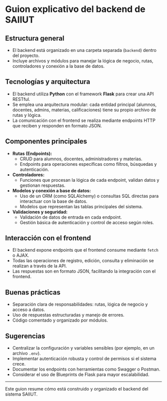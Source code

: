 # Guion explicativo del backend de SAIIUT

## Estructura general

- El backend está organizado en una carpeta separada (`backend`) dentro del proyecto.
- Incluye archivos y módulos para manejar la lógica de negocio, rutas, controladores y conexión a la base de datos.

## Tecnologías y arquitectura

- El backend utiliza **Python** con el framework **Flask** para crear una API RESTful.
- Se emplea una arquitectura modular: cada entidad principal (alumnos, docentes, admins, materias, calificaciones) tiene su propio archivo de rutas y lógica.
- La comunicación con el frontend se realiza mediante endpoints HTTP que reciben y responden en formato JSON.

## Componentes principales

- **Rutas (Endpoints):**  
  - CRUD para alumnos, docentes, administradores y materias.
  - Endpoints para operaciones específicas como filtros, búsquedas y autenticación.
- **Controladores:**  
  - Funciones que procesan la lógica de cada endpoint, validan datos y gestionan respuestas.
- **Modelos y conexión a base de datos:**  
  - Uso de un ORM (como SQLAlchemy) o consultas SQL directas para interactuar con la base de datos.
  - Modelos que representan las tablas principales del sistema.
- **Validaciones y seguridad:**  
  - Validación de datos de entrada en cada endpoint.
  - Gestión básica de autenticación y control de acceso según roles.

## Interacción con el frontend

- El backend expone endpoints que el frontend consume mediante `fetch` o AJAX.
- Todas las operaciones de registro, edición, consulta y eliminación se realizan a través de la API.
- Las respuestas son en formato JSON, facilitando la integración con el frontend.

## Buenas prácticas

- Separación clara de responsabilidades: rutas, lógica de negocio y acceso a datos.
- Uso de respuestas estructuradas y manejo de errores.
- Código comentado y organizado por módulos.

## Sugerencias

- Centralizar la configuración y variables sensibles (por ejemplo, en un archivo `.env`).
- Implementar autenticación robusta y control de permisos si el sistema crece.
- Documentar los endpoints con herramientas como Swagger o Postman.
- Considerar el uso de Blueprints de Flask para mayor escalabilidad.

---
Este guion resume cómo está construido y organizado el backend del sistema SAIIUT.
